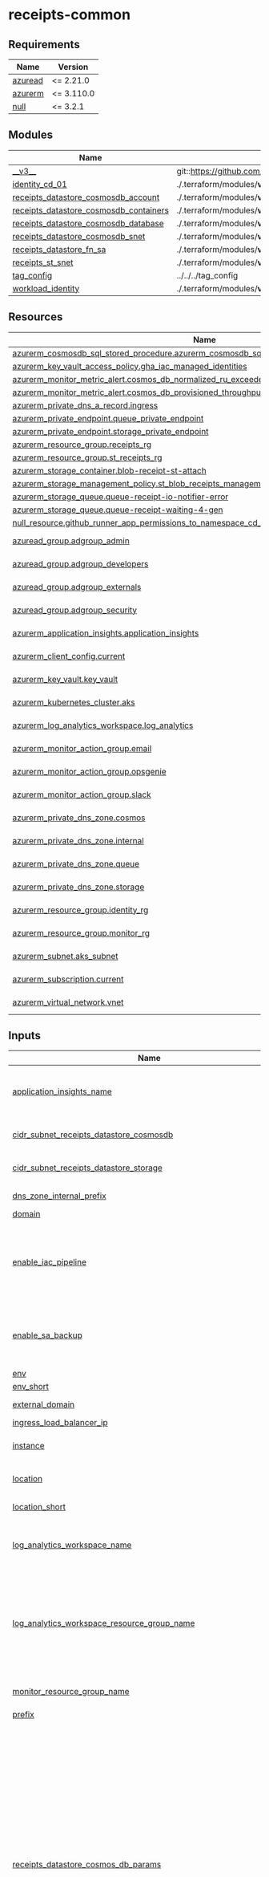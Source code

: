 # receipts-common

<!-- markdownlint-disable -->
<!-- BEGIN_TF_DOCS -->
## Requirements

| Name | Version |
|------|---------|
| <a name="requirement_azuread"></a> [azuread](#requirement\_azuread) | <= 2.21.0 |
| <a name="requirement_azurerm"></a> [azurerm](#requirement\_azurerm) | <= 3.110.0 |
| <a name="requirement_null"></a> [null](#requirement\_null) | <= 3.2.1 |

## Modules

| Name | Source | Version |
|------|--------|---------|
| <a name="module___v3__"></a> [\_\_v3\_\_](#module\_\_\_v3\_\_) | git::https://github.com/pagopa/terraform-azurerm-v3 | f3485105e35ce8c801209dcbb4ef72f3d944f0e5 |
| <a name="module_identity_cd_01"></a> [identity\_cd\_01](#module\_identity\_cd\_01) | ./.terraform/modules/__v3__/github_federated_identity | n/a |
| <a name="module_receipts_datastore_cosmosdb_account"></a> [receipts\_datastore\_cosmosdb\_account](#module\_receipts\_datastore\_cosmosdb\_account) | ./.terraform/modules/__v3__/cosmosdb_account | n/a |
| <a name="module_receipts_datastore_cosmosdb_containers"></a> [receipts\_datastore\_cosmosdb\_containers](#module\_receipts\_datastore\_cosmosdb\_containers) | ./.terraform/modules/__v3__/cosmosdb_sql_container | n/a |
| <a name="module_receipts_datastore_cosmosdb_database"></a> [receipts\_datastore\_cosmosdb\_database](#module\_receipts\_datastore\_cosmosdb\_database) | ./.terraform/modules/__v3__/cosmosdb_sql_database | n/a |
| <a name="module_receipts_datastore_cosmosdb_snet"></a> [receipts\_datastore\_cosmosdb\_snet](#module\_receipts\_datastore\_cosmosdb\_snet) | ./.terraform/modules/__v3__/subnet | n/a |
| <a name="module_receipts_datastore_fn_sa"></a> [receipts\_datastore\_fn\_sa](#module\_receipts\_datastore\_fn\_sa) | ./.terraform/modules/__v3__/storage_account | n/a |
| <a name="module_receipts_st_snet"></a> [receipts\_st\_snet](#module\_receipts\_st\_snet) | ./.terraform/modules/__v3__/subnet | n/a |
| <a name="module_tag_config"></a> [tag\_config](#module\_tag\_config) | ../../../tag_config | n/a |
| <a name="module_workload_identity"></a> [workload\_identity](#module\_workload\_identity) | ./.terraform/modules/__v3__/kubernetes_workload_identity_init | n/a |

## Resources

| Name | Type |
|------|------|
| [azurerm_cosmosdb_sql_stored_procedure.azurerm_cosmosdb_sql_stored_procedure](https://registry.terraform.io/providers/hashicorp/azurerm/latest/docs/resources/cosmosdb_sql_stored_procedure) | resource |
| [azurerm_key_vault_access_policy.gha_iac_managed_identities](https://registry.terraform.io/providers/hashicorp/azurerm/latest/docs/resources/key_vault_access_policy) | resource |
| [azurerm_monitor_metric_alert.cosmos_db_normalized_ru_exceeded](https://registry.terraform.io/providers/hashicorp/azurerm/latest/docs/resources/monitor_metric_alert) | resource |
| [azurerm_monitor_metric_alert.cosmos_db_provisioned_throughput_exceeded_ProvisionedThroughput](https://registry.terraform.io/providers/hashicorp/azurerm/latest/docs/resources/monitor_metric_alert) | resource |
| [azurerm_private_dns_a_record.ingress](https://registry.terraform.io/providers/hashicorp/azurerm/latest/docs/resources/private_dns_a_record) | resource |
| [azurerm_private_endpoint.queue_private_endpoint](https://registry.terraform.io/providers/hashicorp/azurerm/latest/docs/resources/private_endpoint) | resource |
| [azurerm_private_endpoint.storage_private_endpoint](https://registry.terraform.io/providers/hashicorp/azurerm/latest/docs/resources/private_endpoint) | resource |
| [azurerm_resource_group.receipts_rg](https://registry.terraform.io/providers/hashicorp/azurerm/latest/docs/resources/resource_group) | resource |
| [azurerm_resource_group.st_receipts_rg](https://registry.terraform.io/providers/hashicorp/azurerm/latest/docs/resources/resource_group) | resource |
| [azurerm_storage_container.blob-receipt-st-attach](https://registry.terraform.io/providers/hashicorp/azurerm/latest/docs/resources/storage_container) | resource |
| [azurerm_storage_management_policy.st_blob_receipts_management_policy](https://registry.terraform.io/providers/hashicorp/azurerm/latest/docs/resources/storage_management_policy) | resource |
| [azurerm_storage_queue.queue-receipt-io-notifier-error](https://registry.terraform.io/providers/hashicorp/azurerm/latest/docs/resources/storage_queue) | resource |
| [azurerm_storage_queue.queue-receipt-waiting-4-gen](https://registry.terraform.io/providers/hashicorp/azurerm/latest/docs/resources/storage_queue) | resource |
| [null_resource.github_runner_app_permissions_to_namespace_cd_01](https://registry.terraform.io/providers/hashicorp/null/latest/docs/resources/resource) | resource |
| [azuread_group.adgroup_admin](https://registry.terraform.io/providers/hashicorp/azuread/latest/docs/data-sources/group) | data source |
| [azuread_group.adgroup_developers](https://registry.terraform.io/providers/hashicorp/azuread/latest/docs/data-sources/group) | data source |
| [azuread_group.adgroup_externals](https://registry.terraform.io/providers/hashicorp/azuread/latest/docs/data-sources/group) | data source |
| [azuread_group.adgroup_security](https://registry.terraform.io/providers/hashicorp/azuread/latest/docs/data-sources/group) | data source |
| [azurerm_application_insights.application_insights](https://registry.terraform.io/providers/hashicorp/azurerm/latest/docs/data-sources/application_insights) | data source |
| [azurerm_client_config.current](https://registry.terraform.io/providers/hashicorp/azurerm/latest/docs/data-sources/client_config) | data source |
| [azurerm_key_vault.key_vault](https://registry.terraform.io/providers/hashicorp/azurerm/latest/docs/data-sources/key_vault) | data source |
| [azurerm_kubernetes_cluster.aks](https://registry.terraform.io/providers/hashicorp/azurerm/latest/docs/data-sources/kubernetes_cluster) | data source |
| [azurerm_log_analytics_workspace.log_analytics](https://registry.terraform.io/providers/hashicorp/azurerm/latest/docs/data-sources/log_analytics_workspace) | data source |
| [azurerm_monitor_action_group.email](https://registry.terraform.io/providers/hashicorp/azurerm/latest/docs/data-sources/monitor_action_group) | data source |
| [azurerm_monitor_action_group.opsgenie](https://registry.terraform.io/providers/hashicorp/azurerm/latest/docs/data-sources/monitor_action_group) | data source |
| [azurerm_monitor_action_group.slack](https://registry.terraform.io/providers/hashicorp/azurerm/latest/docs/data-sources/monitor_action_group) | data source |
| [azurerm_private_dns_zone.cosmos](https://registry.terraform.io/providers/hashicorp/azurerm/latest/docs/data-sources/private_dns_zone) | data source |
| [azurerm_private_dns_zone.internal](https://registry.terraform.io/providers/hashicorp/azurerm/latest/docs/data-sources/private_dns_zone) | data source |
| [azurerm_private_dns_zone.queue](https://registry.terraform.io/providers/hashicorp/azurerm/latest/docs/data-sources/private_dns_zone) | data source |
| [azurerm_private_dns_zone.storage](https://registry.terraform.io/providers/hashicorp/azurerm/latest/docs/data-sources/private_dns_zone) | data source |
| [azurerm_resource_group.identity_rg](https://registry.terraform.io/providers/hashicorp/azurerm/latest/docs/data-sources/resource_group) | data source |
| [azurerm_resource_group.monitor_rg](https://registry.terraform.io/providers/hashicorp/azurerm/latest/docs/data-sources/resource_group) | data source |
| [azurerm_subnet.aks_subnet](https://registry.terraform.io/providers/hashicorp/azurerm/latest/docs/data-sources/subnet) | data source |
| [azurerm_subscription.current](https://registry.terraform.io/providers/hashicorp/azurerm/latest/docs/data-sources/subscription) | data source |
| [azurerm_virtual_network.vnet](https://registry.terraform.io/providers/hashicorp/azurerm/latest/docs/data-sources/virtual_network) | data source |

## Inputs

| Name | Description | Type | Default | Required |
|------|-------------|------|---------|:--------:|
| <a name="input_application_insights_name"></a> [application\_insights\_name](#input\_application\_insights\_name) | Specifies the name of the Application Insights. | `string` | n/a | yes |
| <a name="input_cidr_subnet_receipts_datastore_cosmosdb"></a> [cidr\_subnet\_receipts\_datastore\_cosmosdb](#input\_cidr\_subnet\_receipts\_datastore\_cosmosdb) | Cosmos DB address space | `list(string)` | `null` | no |
| <a name="input_cidr_subnet_receipts_datastore_storage"></a> [cidr\_subnet\_receipts\_datastore\_storage](#input\_cidr\_subnet\_receipts\_datastore\_storage) | Storage address space | `list(string)` | `null` | no |
| <a name="input_dns_zone_internal_prefix"></a> [dns\_zone\_internal\_prefix](#input\_dns\_zone\_internal\_prefix) | The dns subdomain. | `string` | `null` | no |
| <a name="input_domain"></a> [domain](#input\_domain) | n/a | `string` | n/a | yes |
| <a name="input_enable_iac_pipeline"></a> [enable\_iac\_pipeline](#input\_enable\_iac\_pipeline) | If true create the key vault policy to allow used by azure devops iac pipelines. | `bool` | `false` | no |
| <a name="input_enable_sa_backup"></a> [enable\_sa\_backup](#input\_enable\_sa\_backup) | (Optional) Enables storage account backup PIT restore | `bool` | `false` | no |
| <a name="input_env"></a> [env](#input\_env) | n/a | `string` | n/a | yes |
| <a name="input_env_short"></a> [env\_short](#input\_env\_short) | n/a | `string` | n/a | yes |
| <a name="input_external_domain"></a> [external\_domain](#input\_external\_domain) | Domain for delegation | `string` | `null` | no |
| <a name="input_ingress_load_balancer_ip"></a> [ingress\_load\_balancer\_ip](#input\_ingress\_load\_balancer\_ip) | n/a | `string` | n/a | yes |
| <a name="input_instance"></a> [instance](#input\_instance) | One of beta, prod01, prod02 | `string` | n/a | yes |
| <a name="input_location"></a> [location](#input\_location) | One of westeurope, northeurope | `string` | n/a | yes |
| <a name="input_location_short"></a> [location\_short](#input\_location\_short) | One of wue, neu | `string` | n/a | yes |
| <a name="input_log_analytics_workspace_name"></a> [log\_analytics\_workspace\_name](#input\_log\_analytics\_workspace\_name) | Specifies the name of the Log Analytics Workspace. | `string` | n/a | yes |
| <a name="input_log_analytics_workspace_resource_group_name"></a> [log\_analytics\_workspace\_resource\_group\_name](#input\_log\_analytics\_workspace\_resource\_group\_name) | The name of the resource group in which the Log Analytics workspace is located in. | `string` | n/a | yes |
| <a name="input_monitor_resource_group_name"></a> [monitor\_resource\_group\_name](#input\_monitor\_resource\_group\_name) | Monitor resource group name | `string` | n/a | yes |
| <a name="input_prefix"></a> [prefix](#input\_prefix) | n/a | `string` | n/a | yes |
| <a name="input_receipts_datastore_cosmos_db_params"></a> [receipts\_datastore\_cosmos\_db\_params](#input\_receipts\_datastore\_cosmos\_db\_params) | n/a | <pre>object({<br/>    kind           = string<br/>    capabilities   = list(string)<br/>    offer_type     = string<br/>    server_version = string<br/>    consistency_policy = object({<br/>      consistency_level       = string<br/>      max_interval_in_seconds = number<br/>      max_staleness_prefix    = number<br/>    })<br/>    main_geo_location_zone_redundant = bool<br/>    enable_free_tier                 = bool<br/>    additional_geo_locations = list(object({<br/>      location          = string<br/>      failover_priority = number<br/>      zone_redundant    = bool<br/>    }))<br/>    private_endpoint_enabled          = bool<br/>    public_network_access_enabled     = bool<br/>    is_virtual_network_filter_enabled = bool<br/>    backup_continuous_enabled         = bool<br/>    container_default_ttl             = number<br/>    max_throughput                    = number<br/>    max_throughput_alt                = number<br/>  })</pre> | n/a | yes |
| <a name="input_receipts_datastore_fn_sa_advanced_threat_protection"></a> [receipts\_datastore\_fn\_sa\_advanced\_threat\_protection](#input\_receipts\_datastore\_fn\_sa\_advanced\_threat\_protection) | Enable contract threat advanced protection | `bool` | `false` | no |
| <a name="input_receipts_datastore_fn_sa_backup_retention_days"></a> [receipts\_datastore\_fn\_sa\_backup\_retention\_days](#input\_receipts\_datastore\_fn\_sa\_backup\_retention\_days) | Number of days to retain backups. | `number` | `0` | no |
| <a name="input_receipts_datastore_fn_sa_delete_after_last_access"></a> [receipts\_datastore\_fn\_sa\_delete\_after\_last\_access](#input\_receipts\_datastore\_fn\_sa\_delete\_after\_last\_access) | Number of days since modification to blob before deleting | `number` | `3650` | no |
| <a name="input_receipts_datastore_fn_sa_delete_retention_days"></a> [receipts\_datastore\_fn\_sa\_delete\_retention\_days](#input\_receipts\_datastore\_fn\_sa\_delete\_retention\_days) | Number of days to retain deleted. | `number` | `0` | no |
| <a name="input_receipts_datastore_fn_sa_enable_versioning"></a> [receipts\_datastore\_fn\_sa\_enable\_versioning](#input\_receipts\_datastore\_fn\_sa\_enable\_versioning) | Enable sa versioning | `bool` | `false` | no |
| <a name="input_receipts_datastore_fn_sa_tier_to_cool_after_last_access"></a> [receipts\_datastore\_fn\_sa\_tier\_to\_cool\_after\_last\_access](#input\_receipts\_datastore\_fn\_sa\_tier\_to\_cool\_after\_last\_access) | Number of days since last access to blob before moving to cool tier | `number` | `183` | no |
| <a name="input_receipts_datastore_queue_fn_sa_advanced_threat_protection"></a> [receipts\_datastore\_queue\_fn\_sa\_advanced\_threat\_protection](#input\_receipts\_datastore\_queue\_fn\_sa\_advanced\_threat\_protection) | Enable contract threat advanced protection | `bool` | `false` | no |
| <a name="input_receipts_datastore_queue_fn_sa_delete_retention_days"></a> [receipts\_datastore\_queue\_fn\_sa\_delete\_retention\_days](#input\_receipts\_datastore\_queue\_fn\_sa\_delete\_retention\_days) | Number of days to retain deleted. | `number` | `30` | no |
| <a name="input_receipts_max_retry_queuing"></a> [receipts\_max\_retry\_queuing](#input\_receipts\_max\_retry\_queuing) | Max retry queuing when the node calling fails. | `number` | `5` | no |
| <a name="input_receipts_queue_delay_sec"></a> [receipts\_queue\_delay\_sec](#input\_receipts\_queue\_delay\_sec) | The length of time during which the message will be invisible, starting when it is added to the queue. | `number` | `3600` | no |
| <a name="input_receipts_queue_retention_sec"></a> [receipts\_queue\_retention\_sec](#input\_receipts\_queue\_retention\_sec) | The maximum time to allow the message to be in the queue. | `number` | `86400` | no |
| <a name="input_receipts_storage_account_replication_type"></a> [receipts\_storage\_account\_replication\_type](#input\_receipts\_storage\_account\_replication\_type) | (Optional) Receipts datastore storage account replication type | `string` | `"LRS"` | no |
| <a name="input_receipts_tier_to_archive_after_days_since_last_access_time_greater_than"></a> [receipts\_tier\_to\_archive\_after\_days\_since\_last\_access\_time\_greater\_than](#input\_receipts\_tier\_to\_archive\_after\_days\_since\_last\_access\_time\_greater\_than) | Number of days since last access to blob before moving to archive tier | `number` | `730` | no |

## Outputs

No outputs.
<!-- END_TF_DOCS -->
